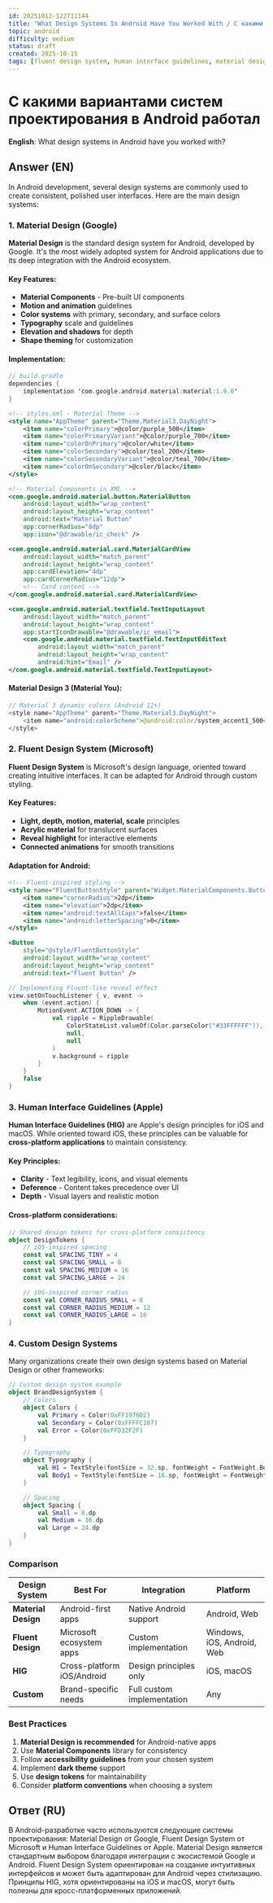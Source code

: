 ```yaml
---
id: 20251012-122711144
title: "What Design Systems In Android Have You Worked With / С какими дизайн-системами Android вы работали"
topic: android
difficulty: medium
status: draft
created: 2025-10-15
tags: [fluent design system, human interface guidelines, material design, ui, difficulty/medium]
---
```

# С какими вариантами систем проектирования в Android работал

**English**: What design systems in Android have you worked with?

## Answer (EN)
In Android development, several design systems are commonly used to create consistent, polished user interfaces. Here are the main design systems:

### 1. Material Design (Google)

**Material Design** is the standard design system for Android, developed by Google. It's the most widely adopted system for Android applications due to its deep integration with the Android ecosystem.

#### Key Features:
- **Material Components** - Pre-built UI components
- **Motion and animation** guidelines
- **Color systems** with primary, secondary, and surface colors
- **Typography** scale and guidelines
- **Elevation and shadows** for depth
- **Shape theming** for customization

#### Implementation:

```kotlin
// build.gradle
dependencies {
    implementation 'com.google.android.material:material:1.9.0'
}
```

```xml
<!-- styles.xml - Material Theme -->
<style name="AppTheme" parent="Theme.Material3.DayNight">
    <item name="colorPrimary">@color/purple_500</item>
    <item name="colorPrimaryVariant">@color/purple_700</item>
    <item name="colorOnPrimary">@color/white</item>
    <item name="colorSecondary">@color/teal_200</item>
    <item name="colorSecondaryVariant">@color/teal_700</item>
    <item name="colorOnSecondary">@color/black</item>
</style>
```

```xml
<!-- Material Components in XML -->
<com.google.android.material.button.MaterialButton
    android:layout_width="wrap_content"
    android:layout_height="wrap_content"
    android:text="Material Button"
    app:cornerRadius="8dp"
    app:icon="@drawable/ic_check" />

<com.google.android.material.card.MaterialCardView
    android:layout_width="match_parent"
    android:layout_height="wrap_content"
    app:cardElevation="4dp"
    app:cardCornerRadius="12dp">
    <!-- Card content -->
</com.google.android.material.card.MaterialCardView>

<com.google.android.material.textfield.TextInputLayout
    android:layout_width="match_parent"
    android:layout_height="wrap_content"
    app:startIconDrawable="@drawable/ic_email">
    <com.google.android.material.textfield.TextInputEditText
        android:layout_width="match_parent"
        android:layout_height="wrap_content"
        android:hint="Email" />
</com.google.android.material.textfield.TextInputLayout>
```

#### Material Design 3 (Material You):

```kotlin
// Material 3 dynamic colors (Android 12+)
<style name="AppTheme" parent="Theme.Material3.DayNight">
    <item name="android:colorScheme">@android:color/system_accent1_500</item>
</style>
```

### 2. Fluent Design System (Microsoft)

**Fluent Design System** is Microsoft's design language, oriented toward creating intuitive interfaces. It can be adapted for Android through custom styling.

#### Key Features:
- **Light, depth, motion, material, scale** principles
- **Acrylic material** for translucent surfaces
- **Reveal highlight** for interactive elements
- **Connected animations** for smooth transitions

#### Adaptation for Android:

```xml
<!-- Fluent-inspired styling -->
<style name="FluentButtonStyle" parent="Widget.MaterialComponents.Button">
    <item name="cornerRadius">2dp</item>
    <item name="elevation">2dp</item>
    <item name="android:textAllCaps">false</item>
    <item name="android:letterSpacing">0</item>
</style>

<Button
    style="@style/FluentButtonStyle"
    android:layout_width="wrap_content"
    android:layout_height="wrap_content"
    android:text="Fluent Button" />
```

```kotlin
// Implementing Fluent-like reveal effect
view.setOnTouchListener { v, event ->
    when (event.action) {
        MotionEvent.ACTION_DOWN -> {
            val ripple = RippleDrawable(
                ColorStateList.valueOf(Color.parseColor("#33FFFFFF")),
                null,
                null
            )
            v.background = ripple
        }
    }
    false
}
```

### 3. Human Interface Guidelines (Apple)

**Human Interface Guidelines (HIG)** are Apple's design principles for iOS and macOS. While oriented toward iOS, these principles can be valuable for **cross-platform applications** to maintain consistency.

#### Key Principles:
- **Clarity** - Text legibility, icons, and visual elements
- **Deference** - Content takes precedence over UI
- **Depth** - Visual layers and realistic motion

#### Cross-platform considerations:

```kotlin
// Shared design tokens for cross-platform consistency
object DesignTokens {
    // iOS-inspired spacing
    const val SPACING_TINY = 4
    const val SPACING_SMALL = 8
    const val SPACING_MEDIUM = 16
    const val SPACING_LARGE = 24

    // iOS-inspired corner radius
    const val CORNER_RADIUS_SMALL = 8
    const val CORNER_RADIUS_MEDIUM = 12
    const val CORNER_RADIUS_LARGE = 16
}
```

### 4. Custom Design Systems

Many organizations create their own design systems based on Material Design or other frameworks:

```kotlin
// Custom design system example
object BrandDesignSystem {
    // Colors
    object Colors {
        val Primary = Color(0xFF1976D2)
        val Secondary = Color(0xFFFFC107)
        val Error = Color(0xFFD32F2F)
    }

    // Typography
    object Typography {
        val H1 = TextStyle(fontSize = 32.sp, fontWeight = FontWeight.Bold)
        val Body1 = TextStyle(fontSize = 16.sp, fontWeight = FontWeight.Normal)
    }

    // Spacing
    object Spacing {
        val Small = 8.dp
        val Medium = 16.dp
        val Large = 24.dp
    }
}
```

### Comparison

| Design System | Best For | Integration | Platform |
|--------------|----------|-------------|----------|
| **Material Design** | Android-first apps | Native Android support | Android, Web |
| **Fluent Design** | Microsoft ecosystem apps | Custom implementation | Windows, iOS, Android, Web |
| **HIG** | Cross-platform iOS/Android | Design principles only | iOS, macOS |
| **Custom** | Brand-specific needs | Full custom implementation | Any |

### Best Practices

1. **Material Design is recommended** for Android-native apps
2. Use **Material Components** library for consistency
3. Follow **accessibility guidelines** from your chosen system
4. Implement **dark theme** support
5. Use **design tokens** for maintainability
6. Consider **platform conventions** when choosing a system

## Ответ (RU)
В Android-разработке часто используются следующие системы проектирования: Material Design от Google, Fluent Design System от Microsoft и Human Interface Guidelines от Apple. Material Design является стандартным выбором благодаря интеграции с экосистемой Google и Android. Fluent Design System ориентирован на создание интуитивных интерфейсов и может быть адаптирован для Android через стилизацию. Принципы HIG, хотя ориентированы на iOS и macOS, могут быть полезны для кросс-платформенных приложений.

